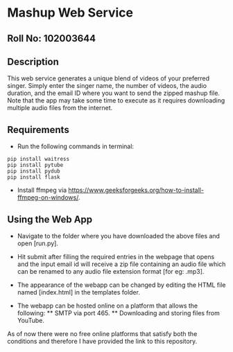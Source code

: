 # Mashup Web Service

## Roll No: 102003644

## Description
This web service generates a unique blend of videos of your preferred singer. Simply enter the singer name, the number of videos, the audio duration, and the email ID where you want to send the zipped mashup file. Note that the app may take some time to execute as it requires downloading multiple audio files from the internet.

## Requirements
* Run the following commands in terminal:
```
pip install waitress
pip install pytube
pip install pydub
pip install flask
```
* Install ffmpeg via https://www.geeksforgeeks.org/how-to-install-ffmpeg-on-windows/.

## Using the Web App
* Navigate to the folder where you have downloaded the above files and open [run.py].

* Hit submit after filling the required entries in the webpage that opens and the input email id will receive a zip file containing an audio file which can be renamed to any audio file extension format [for eg: .mp3].

* The appearance of the webapp can be changed by editing the HTML file named [index.html] in the templates folder.

* The webapp can be hosted online on a platform that allows the following:
** SMTP via port 465.
** Downloading and storing files from YouTube.

As of now there were no free online platforms that satisfy both the conditions and therefore I have provided the link to this repository.
